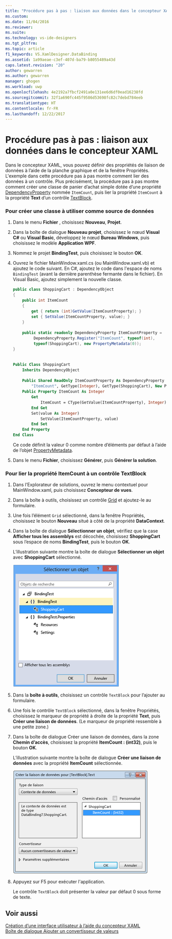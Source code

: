 ```yaml
---
title: "Procédure pas à pas : liaison aux données dans le concepteur XAML | Microsoft Docs"
ms.custom: 
ms.date: 11/04/2016
ms.reviewer: 
ms.suite: 
ms.technology: vs-ide-designers
ms.tgt_pltfrm: 
ms.topic: article
f1_keywords: VS.XamlDesigner.DataBinding
ms.assetid: 1a99aeae-c3ef-407d-ba79-b8055489a43d
caps.latest.revision: "20"
author: gewarren
ms.author: gewarren
manager: ghogen
ms.workload: uwp
ms.openlocfilehash: 4e2192a7fbcf2491a0e131ee6d6df0ead16238fd
ms.sourcegitcommit: 32f1a690fc445f9586d53698fc82c7debd784eeb
ms.translationtype: HT
ms.contentlocale: fr-FR
ms.lasthandoff: 12/22/2017
---
```

# <a name="walkthrough-binding-to-data-in-xaml-designer"></a>Procédure pas à pas : liaison aux données dans le concepteur XAML
Dans le concepteur XAML, vous pouvez définir des propriétés de liaison de données à l’aide de la planche graphique et de la fenêtre Propriétés. L'exemple dans cette procédure pas à pas montre comment lier des données à un contrôle. Plus précisément, la procédure pas à pas montre comment créer une classe de panier d’achat simple dotée d’une propriété [DependencyProperty](http://msdn.microsoft.com/library/windows/apps/windows.ui.xaml.dependencyproperty.aspx) nommée `ItemCount`, puis lier la propriété `ItemCount` à la propriété **Text** d’un contrôle [TextBlock](http://msdn.microsoft.com/library/windows/apps/windows.ui.xaml.controls.textblock.aspx).  
  
### <a name="to-create-a-class-to-use-as-a-data-source"></a>Pour créer une classe à utiliser comme source de données  
  
1.  Dans le menu **Fichier** , choisissez **Nouveau**, **Projet**.  
  
2.  Dans la boîte de dialogue **Nouveau projet**, choisissez le nœud **Visual C#** ou **Visual Basic**, développez le nœud **Bureau Windows**, puis choisissez le modèle **Application WPF**.  
  
3.  Nommez le projet **BindingTest**, puis choisissez le bouton **OK**.  
  
4.  Ouvrez le fichier MainWindow.xaml.cs (ou MainWindow.xaml.vb) et ajoutez le code suivant. En C#, ajoutez le code dans l'espace de noms `BindingTest` (avant la dernière parenthèse fermante dans le fichier). En Visual Basic, ajoutez simplement la nouvelle classe.  
  
    ```csharp  
    public class ShoppingCart : DependencyObject  
    {  
        public int ItemCount  
        {  
            get { return (int)GetValue(ItemCountProperty); }  
            set { SetValue(ItemCountProperty, value); }  
        }  
  
        public static readonly DependencyProperty ItemCountProperty =  
             DependencyProperty.Register("ItemCount", typeof(int),  
             typeof(ShoppingCart), new PropertyMetadata(0));  
    }  
  
    ```  
  
    ```vb  
    Public Class ShoppingCart  
        Inherits DependencyObject  
  
        Public Shared ReadOnly ItemCountProperty As DependencyProperty = DependencyProperty.Register(  
            "ItemCount", GetType(Integer), GetType(ShoppingCart), New PropertyMetadata(0))  
        Public Property ItemCount As Integer  
            Get  
                ItemCount = CType(GetValue(ItemCountProperty), Integer)  
            End Get  
            Set(value As Integer)  
                SetValue(ItemCountProperty, value)  
            End Set  
        End Property  
    End Class  
    ```  
  
     Ce code définit la valeur 0 comme nombre d’éléments par défaut à l’aide de l’objet [PropertyMetadata](http://msdn.microsoft.com/library/windows/apps/windows.ui.xaml.propertymetadata.aspx).  
  
5.  Dans le menu **Fichier**, choisissez **Générer**, puis **Générer la solution**.  
  
### <a name="to-bind-the-itemcount-property-to-a-textblock-control"></a>Pour lier la propriété ItemCount à un contrôle TextBlock  
  
1.  Dans l’Explorateur de solutions, ouvrez le menu contextuel pour MainWindow.xaml, puis choisissez **Concepteur de vues**.  
  
2.  Dans la boîte à outils, choisissez un contrôle [Grid](http://msdn.microsoft.com/library/windows/apps/windows.ui.xaml.controls.grid.aspx) et ajoutez-le au formulaire.  
  
3.  Une fois l’élément `Grid` sélectionné, dans la fenêtre Propriétés, choisissez le bouton **Nouveau** situé à côté de la propriété **DataContext**.  
  
4.  Dans la boîte de dialogue **Sélectionner un objet**, vérifiez que la case **Afficher tous les assemblys** est décochée, choisissez **ShoppingCart** sous l’espace de noms **BindingTest**, puis le bouton **OK**.  
  
     L’illustration suivante montre la boîte de dialogue **Sélectionner un objet** avec **ShoppingCart** sélectionné.  
  
     ![Boîte de dialogue Sélectionner un objet](../designers/media/blendselectobject.PNG "BlendSelectObject")  
  
5.  Dans la **boîte à outils**, choisissez un contrôle `TextBlock` pour l’ajouter au formulaire.  
  
6.  Une fois le contrôle `TextBlock` sélectionné, dans la fenêtre Propriétés, choisissez le marqueur de propriété à droite de la propriété **Text**, puis **Créer une liaison de données**. (Le marqueur de propriété ressemble à une petite zone.)  
  
7.  Dans la boîte de dialogue Créer une liaison de données, dans la zone **Chemin d’accès**, choisissez la propriété **ItemCount : (int32)**, puis le bouton **OK**.  
  
     L’illustration suivante montre la boîte de dialogue **Créer une liaison de données** avec la propriété **ItemCount** sélectionnée.  
  
     ![Boîte de dialogue Créer une liaison de données](../designers/media/xaml_create_data_binding.png "xaml_create_data_binding")  
  
8.  Appuyez sur F5 pour exécuter l'application.  
  
     Le contrôle `TextBlock` doit présenter la valeur par défaut 0 sous forme de texte.  
  
## <a name="see-also"></a>Voir aussi  
 [Création d’une interface utilisateur à l’aide du concepteur XAML](../designers/creating-a-ui-by-using-xaml-designer-in-visual-studio.md)   
 [Boîte de dialogue Ajouter un convertisseur de valeurs](https://msdn.microsoft.com/en-us/c5f3d110-a541-4b55-8bca-928f77778af8)